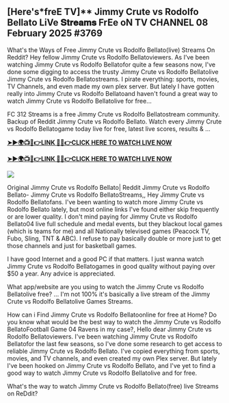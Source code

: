 ## [Here's*freE TV]** Jimmy Crute vs Rodolfo Bellato LiVe 𝐒𝐭𝐫𝐞𝐚𝐦𝐬 FrEe oN TV CHANNEL 08 February 2025 #3769

What's the Ways of Free Jimmy Crute vs Rodolfo Bellato(live) Streams On Reddit? Hey fellow Jimmy Crute vs Rodolfo Bellatoviewers. As I’ve been watching Jimmy Crute vs Rodolfo Bellatofor quite a few seasons now, I've done some digging to access the trusty Jimmy Crute vs Rodolfo Bellatolive Jimmy Crute vs Rodolfo Bellatostreams. I pirate everything: sports, movies, TV Channels, and even made my own plex server. But lately I have gotten really into Jimmy Crute vs Rodolfo Bellatoand haven't found a great way to watch Jimmy Crute vs Rodolfo Bellatolive for free...

FC 312 Streams is a free Jimmy Crute vs Rodolfo Bellatostream community. Backup of Reddit Jimmy Crute vs Rodolfo Bellato. Watch every Jimmy Crute vs Rodolfo Bellatogame today live for free, latest live scores, results & ...

 **[➤►🌍📺📱👉LINK 🔴✅👉CLICK HERE TO WATCH LIVE NOW](https://asho-paad-khao.blogspot.com/2025/02/uf.html)**

**[➤►🌍📺📱👉LINK 🔴✅👉CLICK HERE TO WATCH LIVE NOW](https://asho-paad-khao.blogspot.com/2025/02/uf.html)**

[![](https://blogger.googleusercontent.com/img/b/R29vZ2xl/AVvXsEhPny_OcYwXNkoBv2GQS7pdU8zWexW1VOdQ00RvjBySHV-GOUMqWZMYlbJ9_ZesDjY7BIETpQ2E1DMCxGBPyeQdh1O8NvNKACAa6RXHuc-G55Zcd-Ie1FI3PxSwA-jS2U8_hGP5Eo3jhchJKpcjTJR-GnapCXmL3McY3Q9yVtiVFbkNW9bHDVuQ5UZp8Ig/w524-h295/UFC%20Main.gif)](https://asho-paad-khao.blogspot.com/2025/02/uf.html)

Original Jimmy Crute vs Rodolfo Bellato| Reddit Jimmy Crute vs Rodolfo Bellato- Jimmy Crute vs Rodolfo BellatoStreams,, Hey Jimmy Crute vs Rodolfo Bellatofans. I've been wanting to watch more Jimmy Crute vs Rodolfo Bellato lately, but most online links I've found either skip frequently or are lower quality. I don't mind paying for Jimmy Crute vs Rodolfo Bellato04 live full schedule and medal events, but they blackout local games (which is teams for me) and all Nationally televised games (Peacock TV, Fubo, Sling, TNT & ABC). I refuse to pay basically double or more just to get those channels and just for basketball games.

I have good Internet and a good PC if that matters. I just wanna watch Jimmy Crute vs Rodolfo Bellatogames in good quality without paying over $50 a year. Any advice is appreciated.

What app/website are you using to watch the Jimmy Crute vs Rodolfo Bellatolive free? ... I'm not 100% it's basically a live stream of the Jimmy Crute vs Rodolfo Bellatolive Games Streams.

How can i Find Jimmy Crute vs Rodolfo Bellatoonline for free at Home? Do you know what would be the best way to watch the Jimmy Crute vs Rodolfo BellatoFootball Game 04 Ravens in my case?, Hello dear Jimmy Crute vs Rodolfo Bellatoviewers. I've been watching Jimmy Crute vs Rodolfo Bellatofor the last few seasons, so I've done some research to get access to reliable Jimmy Crute vs Rodolfo Bellato. I've copied everything from sports, movies, and TV channels, and even created my own Plex server. But lately I've been hooked on Jimmy Crute vs Rodolfo Bellato, and I've yet to find a good way to watch Jimmy Crute vs Rodolfo Bellatolive and for free.

What's the way to watch Jimmy Crute vs Rodolfo Bellato(free) live Streams on ReDdit?

